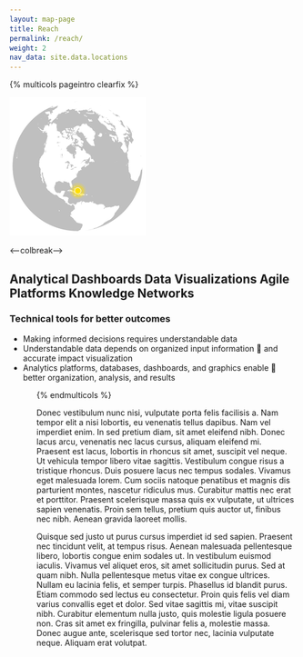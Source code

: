 ```yaml
---
layout: map-page
title: Reach
permalink: /reach/
weight: 2
nav_data: site.data.locations
---
```


{% multicols pageintro clearfix %}

<img src="/images/other/globe-location-americas.png" alt="reach location americas">

<--colbreak-->

<h2 class="title">Analytical Dashboards
Data Visualizations
Agile Platforms
Knowledge Networks</h2>

<h3 class="title">Technical tools for better outcomes</h3>

<ul>
<li>Making informed decisions requires understandable data</li>
<li>Understandable data depends on organized input information     and accurate impact visualization</li>
<li>Analytics platforms, databases, dashboards, and graphics enable     better organization, analysis, and results</li>
<ul>

{% endmulticols %}


Donec vestibulum nunc nisi, vulputate porta felis facilisis a. Nam tempor elit a nisi lobortis, eu venenatis tellus dapibus. Nam vel imperdiet enim. In sed pretium diam, sit amet eleifend nibh. Donec lacus arcu, venenatis nec lacus cursus, aliquam eleifend mi. Praesent est lacus, lobortis in rhoncus sit amet, suscipit vel neque. Ut vehicula tempor libero vitae sagittis. Vestibulum congue risus a tristique rhoncus. Duis posuere lacus nec tempus sodales. Vivamus eget malesuada lorem. Cum sociis natoque penatibus et magnis dis parturient montes, nascetur ridiculus mus. Curabitur mattis nec erat et porttitor. Praesent scelerisque massa quis ex vulputate, ut ultrices sapien venenatis. Proin sem tellus, pretium quis auctor ut, finibus nec nibh. Aenean gravida laoreet mollis.

Quisque sed justo ut purus cursus imperdiet id sed sapien. Praesent nec tincidunt velit, at tempus risus. Aenean malesuada pellentesque libero, lobortis congue enim sodales ut. In vestibulum euismod iaculis. Vivamus vel aliquet eros, sit amet sollicitudin purus. Sed at quam nibh. Nulla pellentesque metus vitae ex congue ultrices. Nullam eu lacinia felis, et semper turpis. Phasellus id blandit purus. Etiam commodo sed lectus eu consectetur. Proin quis felis vel diam varius convallis eget et dolor. Sed vitae sagittis mi, vitae suscipit nibh. Curabitur elementum nulla justo, quis molestie ligula posuere non. Cras sit amet ex fringilla, pulvinar felis a, molestie massa. Donec augue ante, scelerisque sed tortor nec, lacinia vulputate neque. Aliquam erat volutpat.
